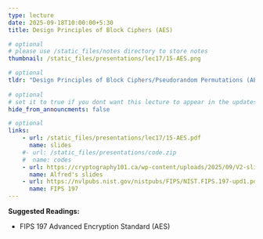 ```yaml
---
type: lecture
date: 2025-09-18T10:00:00+5:30
title: Design Principles of Block Ciphers (AES)

# optional
# please use /static_files/notes directory to store notes
thumbnail: /static_files/presentations/lec17/15-AES.png

# optional
tldr: "Design Principles of Block Ciphers/Pseudorandom Permutations (AES)"
  
# optional
# set it to true if you dont want this lecture to appear in the updates section
hide_from_announcments: false

# optional
links: 
    - url: /static_files/presentations/lec17/15-AES.pdf
      name: slides
    #- url: /static_files/presentations/code.zip
    #  name: codes
    - url: https://cryptography101.ca/wp-content/uploads/2025/09/V2-slides-Crypto101.pdf
      name: Alfred's slides
    - url: https://nvlpubs.nist.gov/nistpubs/FIPS/NIST.FIPS.197-upd1.pdf
      name: FIPS 197
---
```

<!-- Other additional contents using markdown -->
**Suggested Readings:**

- FIPS 197 Advanced Encryption Standard (AES)
